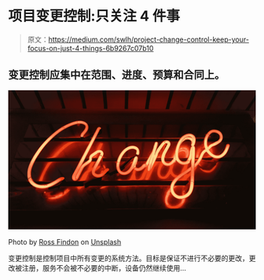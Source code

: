 # 项目变更控制:只关注 4 件事

> 原文：<https://medium.com/swlh/project-change-control-keep-your-focus-on-just-4-things-6b9267c07b10>

## 变更控制应集中在范围、进度、预算和合同上。

![](img/38c313e999981e012280ff339fc9f228.png)

Photo by [Ross Findon](https://unsplash.com/photos/mG28olYFgHI?utm_source=unsplash&utm_medium=referral&utm_content=creditCopyText) on [Unsplash](https://unsplash.com/search/photos/change?utm_source=unsplash&utm_medium=referral&utm_content=creditCopyText)

变更控制是控制项目中所有变更的系统方法。目标是保证不进行不必要的更改，更改被注册，服务不会被不必要的中断，设备仍然继续使用…